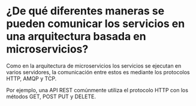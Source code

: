 # ¿De qué diferentes maneras se pueden comunicar los servicios en una arquitectura basada en microservicios?
Como en la arquitectura de microservicios los servicios se ejecutan en varios servidores, la comunicación entre estos es mediante los protocolos HTTP, AMQP y TCP.

Por ejemplo, una API REST comúnmente utiliza el protocolo HTTP con los métodos GET, POST PUT y DELETE.